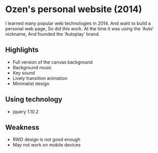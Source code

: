 # Ozen's personal website (2014)
I learned many popular web technologies in 2014. And want to build a personal web page, So did this work. 
At the time it was using the 'Auto' nickname, And founded the 'Autoplay' brand.

## Highlights
 * Full version of the canvas background
 * Background music
 * Key sound
 * Lively transition animation
 * Minimalist design

## Using technology
 * jquery 1.10.2

## Weakness
 * RWD design is not good enough
 * May not work on mobile devices
